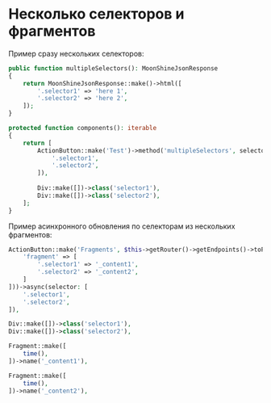 # Несколько селекторов и фрагментов

Пример сразу нескольких селекторов:

```php
public function multipleSelectors(): MoonShineJsonResponse
{
    return MoonShineJsonResponse::make()->html([
        '.selector1' => 'here 1',
        '.selector2' => 'here 2',
    ]);
}

protected function components(): iterable
{
    return [
        ActionButton::make('Test')->method('multipleSelectors', selector: [
            '.selector1',
            '.selector2',
        ]),
        
        Div::make([])->class('selector1'),
        Div::make([])->class('selector2'),
    ];
}
```

Пример асинхронного обновления по селекторам из нескольких фрагментов:

```php
ActionButton::make('Fragments', $this->getRouter()->getEndpoints()->toPage($this, extra: [
    'fragment' => [
        '.selector1' => '_content1',
        '.selector2' => '_content2',
    ]
]))->async(selector: [
    '.selector1',
    '.selector2',
]),

Div::make([])->class('selector1'),
Div::make([])->class('selector2'),

Fragment::make([
    time(),
])->name('_content1'),

Fragment::make([
    time(),
])->name('_content2'),
```